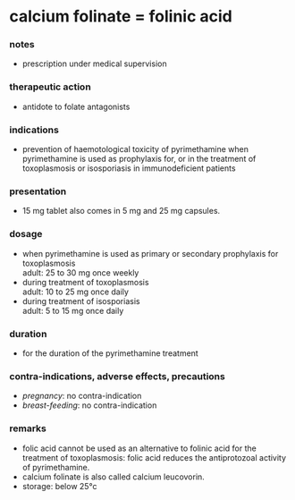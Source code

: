 # calcium folinate = folinic acid

### notes
+ prescription under medical supervision
### therapeutic action

+ antidote to folate antagonists

### indications
+ prevention of haemotological toxicity of pyrimethamine when pyrimethamine is used as prophylaxis for, or in the treatment of toxoplasmosis or isosporiasis in immunodeficient patients

### presentation
+ 15 mg tablet
also comes in 5 mg and 25 mg capsules.

### dosage
+ when pyrimethamine is used as primary or secondary prophylaxis for toxoplasmosis  
    adult: 25 to 30 mg once weekly
+ during treatment of toxoplasmosis  
    adult: 10 to 25 mg once daily
+ during treatment of isosporiasis  
    adult: 5 to 15 mg once daily

### duration
+ for the duration of the pyrimethamine treatment

### contra-indications, adverse effects, precautions
+ *pregnancy*: no contra-indication
+ *breast-feeding*: no contra-indication

### remarks
+ folic acid cannot be used as an alternative to folinic acid for the treatment of toxoplasmosis: folic acid reduces the antiprotozoal activity of pyrimethamine.
+ calcium folinate is also called calcium leucovorin.
+ storage: below 25°c